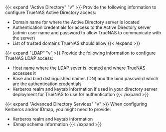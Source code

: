 &NewLine;

{{< expand "Active Directory" "v" >}}
Provide the following information to configure TrueNAS Active Directory access:

* Domain name for where the Active Directory server is located
* Authentication credentials for access to the Active Directory server (admin user name and password to allow TrueNAS to communicate with the server)
* List of trusted domains TrueNAS should allow
{{< /expand >}}

{{< expand "LDAP" "v" >}}
Provide the following information to configure TrueNAS LDAP access:

* Host name where the LDAP sever is located and where TrueNAS accesses it
* Base and bind distinguished names (DN) and the bind password which are the authentication credentials
* Kerberos realm and keytab information if used in your directory server deployment for TrueNAS to use for authentication
{{< /expand >}}

{{< expand "Advanced Directory Services" "v" >}}
When configuring Kerberos and/or IDmap, you might need to provide:

* Kerberos realm and keytab information
* IDmap schema information
{{< /expand >}}
